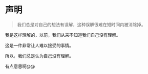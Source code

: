 # 声明

> 我们总是对自己的想法有误解，这种误解很难在短时间内被消除掉。

我是这样理解的，以前，我们从来不知道我们自己没有理解。

这是一件非常让人难以接受的事情。

所以，我们总是认为自己没有理解。

有点意思啊@@